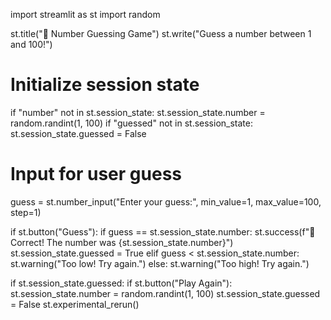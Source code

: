 import streamlit as st
import random

st.title("🎯 Number Guessing Game")
st.write("Guess a number between 1 and 100!")

# Initialize session state
if "number" not in st.session_state:
    st.session_state.number = random.randint(1, 100)
if "guessed" not in st.session_state:
    st.session_state.guessed = False

# Input for user guess
guess = st.number_input("Enter your guess:", min_value=1, max_value=100, step=1)

if st.button("Guess"):
    if guess == st.session_state.number:
        st.success(f"🎉 Correct! The number was {st.session_state.number}")
        st.session_state.guessed = True
    elif guess < st.session_state.number:
        st.warning("Too low! Try again.")
    else:
        st.warning("Too high! Try again.")

if st.session_state.guessed:
    if st.button("Play Again"):
        st.session_state.number = random.randint(1, 100)
        st.session_state.guessed = False
        st.experimental_rerun()
